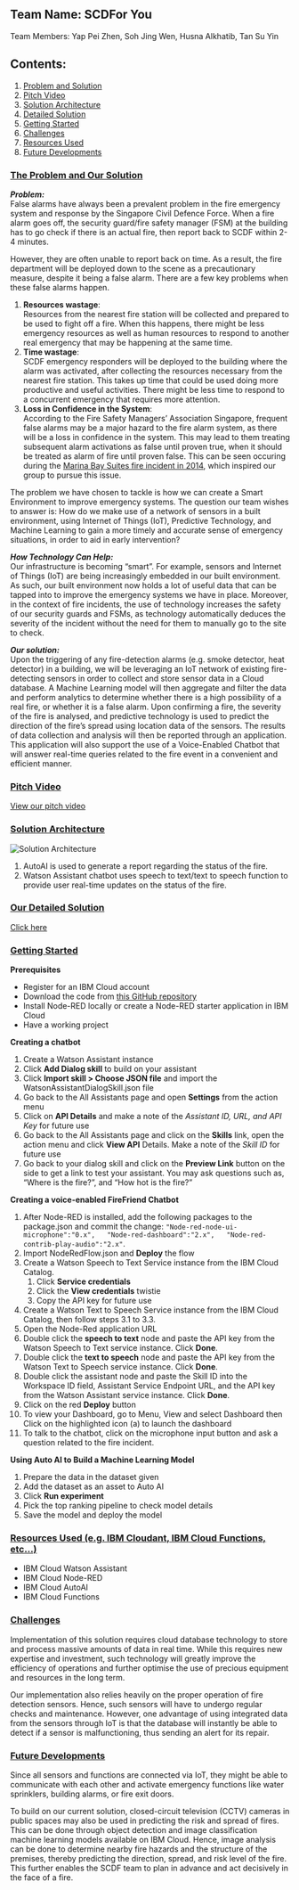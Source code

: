 ## Team Name: SCDFor You 
Team Members: Yap Pei Zhen, Soh Jing Wen, Husna Alkhatib, Tan Su Yin

## Contents:
1. [Problem and Solution](#problem)
2. [Pitch Video](#video)
3. [Solution Architecture](#archi)
4. [Detailed Solution](#details)
5. [Getting Started](#start)
6. [Challenges](#challenges)
7. [Resources Used](#techstack)  
8. [Future Developments](#future)


### <ins>The Problem and Our Solution</ins><a name="problem"></a>
*__Problem:__*    
False alarms have always been a prevalent problem in the fire emergency system and response by the Singapore Civil Defence Force. When a fire alarm goes off, the security guard/fire safety manager (FSM) at the building has to go check if there is an actual fire, then report back to SCDF within 2-4 minutes.   

However, they are often unable to report back on time. As a result, the fire department will be deployed down to the scene as a precautionary measure, despite it being a false alarm. There are a few key problems when these false alarms happen.  

1. __Resources wastage__:  
Resources from the nearest fire station will be collected and prepared to be used to fight off a fire. When this happens, there might be less emergency resources as well as human resources to respond to another real emergency that may be happening at the same time.   
2. __Time wastage__:  
SCDF emergency responders will be deployed to the building where the alarm was activated, after collecting the resources necessary from the nearest fire station. This takes up time that could be used doing more productive and useful activities. There might be less time to respond to a concurrent emergency that requires more attention.  
3. __Loss in Confidence in the System__:     
According to the Fire Safety Managers’ Association Singapore, frequent false alarms may be a major hazard to the fire alarm system, as there will be a loss in confidence in the system. This may lead to them treating subsequent alarm activations as false until proven true, when it should be treated as alarm of fire until proven false. This can be seen occuring during the [Marina Bay Suites fire incident in 2014](https://www.straitstimes.com/singapore/security-guard-who-died-in-marina-bay-suites-fire-thought-alarm-was-false), which inspired our group to pursue this issue.   

The problem we have chosen to tackle is how we can create a Smart Environment to improve emergency systems. The question our team wishes to answer is: How do we make use of a network of sensors in a built environment, using Internet of Things (IoT), Predictive Technology, and Machine Learning to gain a more timely and accurate sense of emergency situations, in order to aid in early intervention?


*__How Technology Can Help:__*  
Our infrastructure is becoming “smart”. For example, sensors and Internet of Things (IoT) are being increasingly embedded in our built environment. As such, our built environment now holds a lot of useful data that can be tapped into to improve the emergency systems we have in place. Moreover, in the context of fire incidents, the use of technology increases the safety of our security guards and FSMs, as technology automatically deduces the severity of the incident without the need for them to manually go to the site to check.    

*__Our solution:__*    
Upon the triggering of any fire-detection alarms (e.g. smoke detector, heat detector) in a building, we will be leveraging an IoT network of existing fire-detecting sensors in order to collect and store sensor data in a Cloud database. A Machine Learning model will then aggregate and filter the data and perform analytics to determine whether there is a high possibility of a real fire, or whether it is a false alarm. Upon confirming a fire, the severity of the fire is analysed, and predictive technology is used to predict the direction of the fire’s spread using location data of the sensors. The results of data collection and analysis will then be reported through an application. This application will also support the use of a Voice-Enabled Chatbot that will answer real-time queries related to the fire event in a convenient and efficient manner.  


### <ins>Pitch Video</ins> <a name="video"></a>
[View our pitch video]()   


### <ins>Solution Architecture</ins> <a name="archi"></a>
![Solution Architecture](https://i.ibb.co/3CTC9r9/Architecture.png)
1. AutoAI is used to generate a report regarding the status of the fire.
2. Watson Assistant chatbot uses speech to text/text to speech function to provide user real-time updates on the status of the fire.   


### <ins>Our Detailed Solution</ins> <a name="details"></a>
[Click here](https://docs.google.com/document/d/1Xt8jDAQUd6ObM6Ji-OM-lAKlcjm6SdfbqoBJ46labT0/edit?usp=sharing)


### <ins>Getting Started</ins> <a name="start"></a>     
__Prerequisites__    
* Register for an IBM Cloud account  
* Download the code from [this GitHub repository](https://github.com/yappeizhen/SCDForYou-FireFriend_SCDFXIBM)    
* Install Node-RED locally or create a Node-RED starter application in IBM Cloud   
* Have a working project

__Creating a chatbot__
1. Create a Watson Assistant instance  
2. Click __Add Dialog skill__ to build on your assistant   
3. Click __Import skill > Choose JSON file__ and import the WatsonAssistantDialogSkill.json file 
4. Go back to the All Assistants page and open __Settings__ from the action menu 
5. Click on __API Details__ and make a note of the *Assistant ID, URL, and API Key* for future use 
6. Go back to the All Assistants page and click on the __Skills__ link, open the action menu and click __View API__ Details. Make a note of the *Skill ID* for future use  
7. Go back to your dialog skill and click on the __Preview Link__ button on the side to get a link to test your assistant. You may ask questions such as, “Where is the fire?”, and “How hot is the fire?”  

__Creating a voice-enabled FireFriend Chatbot__
1. After Node-RED is installed, add the following packages to the package.json and commit the change:
  `"Node-red-node-ui-microphone":"0.x",  
  "Node-red-dashboard":"2.x",  
  "Node-red-contrib-play-audio":"2.x"`. 
2. Import NodeRedFlow.json and __Deploy__ the flow
3. Create a Watson Speech to Text Service instance from the IBM Cloud Catalog.
    1. Click __Service credentials__
    2. Click the __View credentials__ twistie
    3. Copy the API key for future use
4. Create a Watson Text to Speech Service instance from the IBM Cloud Catalog, then follow steps 3.1 to 3.3. 
5. Open the Node-Red application URL
6. Double click the __speech to text__ node and paste the API key from the Watson Speech to Text service instance. Click __Done__.
7. Double click the __text to speech__ node and paste the API key from the Watson Text to Speech service instance. Click __Done__.
8. Double click the assistant node and paste the Skill ID into the Workspace ID field, Assistant Service Endpoint URL, and the API key from the Watson Assistant service instance. Click __Done__.
9. Click on the red __Deploy__ button
10. To view your Dashboard, go to Menu, View and select Dashboard then Click on the highlighted icon (a) to launch the dashboard
11. To talk to the chatbot, click on the microphone input button and ask a question related to the fire incident.  


__Using Auto AI to Build a Machine Learning Model__
1. Prepare the data in the dataset given
2. Add the dataset as an asset to Auto AI
3. Click __Run experiment__
4. Pick the top ranking pipeline to check model details
5. Save the model and deploy the model    

### <ins>Resources Used (e.g. IBM Cloudant, IBM Cloud Functions, etc...)</ins> <a name="techstack"></a>
* IBM Cloud Watson Assistant 
* IBM Cloud Node-RED
* IBM Cloud AutoAI 
* IBM Cloud Functions 

### <ins>Challenges</ins> <a name="challenges"></a>
Implementation of this solution requires cloud database technology to store and process massive amounts of data in real time. While this requires new expertise and investment, such technology will greatly improve the efficiency of operations and further optimise the use of precious equipment and resources in the long term.

Our implementation also relies heavily on the proper operation of fire detection sensors. Hence, such sensors will have to undergo regular checks and maintenance. However, one advantage of using integrated data from the sensors through IoT is that the database will instantly be able to detect if a sensor is malfunctioning, thus sending an alert for its repair.  

### <ins>Future Developments</ins> <a name="future"></a>   
Since all sensors and functions are connected via IoT, they might be able to communicate with each other and activate emergency functions like water sprinklers, building alarms, or fire exit doors.  

To build on our current solution, closed-circuit television (CCTV) cameras in public spaces may also be used in predicting the risk and spread of fires. This can be done through object detection and image classification machine learning models available on IBM Cloud. Hence, image analysis can be done to determine nearby fire hazards and the structure of the premises, thereby predicting the direction, spread, and risk level of the fire. This further enables the SCDF team to plan in advance and act decisively in the face of a fire.


